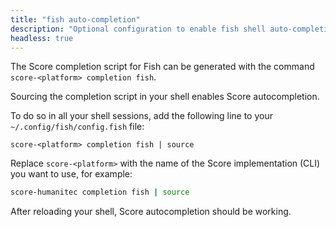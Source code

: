 ```yaml
---
title: "fish auto-completion"
description: "Optional configuration to enable fish shell auto-completion."
headless: true
---
```


The Score completion script for Fish can be generated with the command `score-<platform> completion fish`.

Sourcing the completion script in your shell enables Score autocompletion.

To do so in all your shell sessions, add the following line to your `~/.config/fish/config.fish` file:

```shell
score-<platform> completion fish | source
```

Replace `score-<platform>` with the name of the Score implementation (CLI) you want to use, for example:

```bash
score-humanitec completion fish | source
```

After reloading your shell, Score autocompletion should be working.
